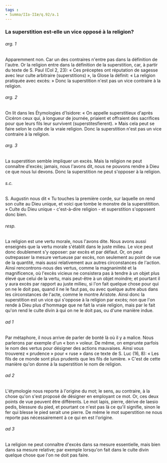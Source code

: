 ```yaml
---
tags : 
- Summa/IIa-IIæ/q.92/a.1
---
```


### La superstition est-elle un vice opposé à la religion?

###### arg. 1
Apparemment non. Car un des contraires n'entre pas dans la définition de l'autre. Or la religion entre dans la définition de la superstition, car, à partir du texte de S. Paul (Col 2, 23): « Ces préceptes ont réputation de sagesse avec leur culte arbitraire (superstitions) », la Glose la définit: « La religion pratiquée avec excès: » Donc la superstition n'est pas un vice contraire à la religion. 

###### arg. 2
On lit dans les Étymologies d'Isidore: « On appelle superstitieux d'après Cicéron ceux qui, à longueur de journée, priaient et offraient des sacrifices pour que leurs fils leur survivent (superstitesfierent). » Mais cela peut se faire selon le culte de la vraie religion. Donc la superstition n'est pas un vice contraire à la religion. 

###### arg. 3
La superstition semble impliquer un excès. Mais la religion ne peut connaître d'excès; jamais, nous l'avons dit, nous ne pouvons rendre à Dieu ce que nous lui devons. Donc la superstition ne peut s'opposer à la religion. 

###### s.c.
S. Augustin nous dit « Tu touches la première corde, sur laquelle on rend son culte au Dieu unique, et voici que tombe le monstre de la superstitition. » Culte du Dieu unique - c'est-à-dire religion - et superstition s'opposent donc bien. 

###### resp.
La religion est une vertu morale, nous l'avons dite. Nous avons aussi enseignés que la vertu morale s'établit dans le juste milieu. Le vice peut donc doublement s'y opposer: par excès et par défaut. Or, on peut outrepasser la mesure vertueuse par excès, non seulement au point de vue de la quantité, mais aussi relativement aux autres circonstances de l'action. Ainsi rencontrons-nous des vertus, comme la magnanimité et la magnificence, où l'excès vicieux ne consistera pas à tendre à un objet plus élevé que celui de la vertu, mais peut-être à un objet moindre; et pourtant il y aura excès par rapport au juste milieu, si l'on fait quelque chose pour qui on ne le doit pas, quand il ne le faut pas, ou avec quelque autre abus dans les circonstances de l'acte, comme le montre Aristote. Ainsi donc la superstition est un vice qui s'oppose à la religion par excès; non que l'on rende à Dieu plus d'hommage que ne fait la vraie religion, mais par le fait qu'on rend le culte divin à qui on ne le doit pas, ou d'une manière indue. 

###### ad 1
Par métaphore, il nous arrive de parler de bonté là où il y a malice. Nous parlerons par exemple d'un « bon » voleur. De même, on emprunte parfois le nom des vertus pour désigner des actions mauvaises. Ainsi vous trouverez « prudence » pour « ruse » dans ce texte de S. Luc (16, 8): « Les fils de ce monde sont plus prudents que les fils de lumière. » C'est de cette manière qu'on donne à la superstition le nom de religion. 

###### ad 2
L'étymologie nous reporte à l'origine du mot; le sens, au contraire, à la chose qu'on s'est proposé de désigner en employant ce mot. Or, ces deux points de vue peuvent être différents. Le mot lapis, pierre, dérive de laesio pedis, blessure du pied, et pourtant ce n'est pas là ce qu'il signifie, sinon le fer qui blesse le pied serait une pierre. De même le mot superstition ne nous reporte pas nécessairement à ce qui en est l'origine. 

###### ad 3
La religion ne peut connaître d'excès dans sa mesure essentielle, mais bien dans sa mesure relative; par exemple lorsqu'on fait dans le culte divin quelque chose que l'on ne doit pas faire. 

